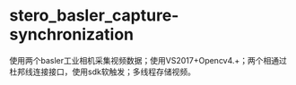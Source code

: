 # stero_basler_capture-synchronization
使用两个basler工业相机采集视频数据；使用VS2017+Opencv4.+；两个相通过杜邦线连接接口，使用sdk软触发；多线程存储视频。
